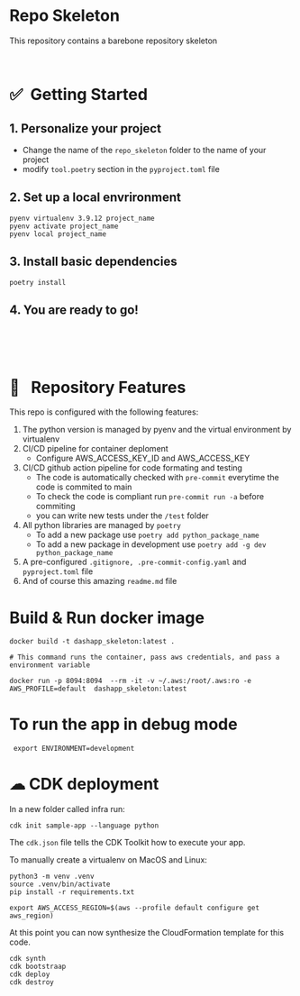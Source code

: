 # Repo Skeleton
This repository contains a barebone repository skeleton



<Br>

# ✅&nbsp; Getting Started


## 1. Personalize your project
* Change the name of the ``repo_skeleton`` folder to the name of your project
* modify ``tool.poetry`` section in the ``pyproject.toml`` file

## 2. Set up a local envrironment
```console
pyenv virtualenv 3.9.12 project_name
pyenv activate project_name
pyenv local project_name
```
## 3. Install basic dependencies
```console
poetry install
```
## 4. You are ready to go!



<Br>
<Br>
<Br>


# 🌟 &nbsp; Repository Features

This repo is configured with the following features:

1. The python version is managed by pyenv and the virtual environment by virtualenv
1. CI/CD pipeline for container deploment
    * Configure AWS_ACCESS_KEY_ID and AWS_ACCESS_KEY
1. CI/CD github action pipeline for code formating and testing
    * The code is automatically checked with ``pre-commit`` everytime the code is commited to main
    * To check the code is compliant run ``pre-commit run -a`` before commiting
    * you can write new tests under the ``/test`` folder
1. All python libraries are managed by ``poetry``
    * To add a new package use ``poetry add python_package_name``
    * To add a new package in development use ``poetry add -g dev python_package_name``
1. A pre-configured ``.gitignore, .pre-commit-config.yaml`` and ``pyproject.toml`` file
1. And of course this amazing ``readme.md`` file


# Build & Run docker image
```console
docker build -t dashapp_skeleton:latest .

# This command runs the container, pass aws credentials, and pass a environment variable

docker run -p 8094:8094  --rm -it -v ~/.aws:/root/.aws:ro -e AWS_PROFILE=default  dashapp_skeleton:latest
```



# To run the app in debug mode
```console
 export ENVIRONMENT=development
```



# ☁ CDK deployment

In a new folder called infra run:
```
cdk init sample-app --language python
```
The `cdk.json` file tells the CDK Toolkit how to execute your app.

To manually create a virtualenv on MacOS and Linux:
```
python3 -m venv .venv
source .venv/bin/activate
pip install -r requirements.txt

```

```
export AWS_ACCESS_REGION=$(aws --profile default configure get aws_region)
```

At this point you can now synthesize the CloudFormation template for this code.
```
cdk synth
cdk bootstraap
cdk deploy
cdk destroy
```

